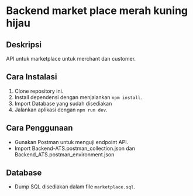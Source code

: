 # Backend market place merah kuning hijau

## Deskripsi
API untuk marketplace untuk merchant dan customer.

## Cara Instalasi
1. Clone repository ini.
2. Install dependensi dengan menjalankan `npm install`.
3. Import Database yang sudah disediakan
4. Jalankan aplikasi dengan `npm run dev`.

## Cara Penggunaan
- Gunakan Postman untuk menguji endpoint API.
- Import Backend-ATS.postman_collection.json dan Backend_ATS.postman_environment.json

## Database
- Dump SQL disediakan dalam file `marketplace.sql`.
